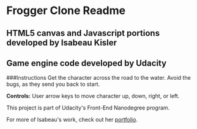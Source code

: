 # Frogger Clone Readme
## HTML5 canvas and Javascript portions developed by Isabeau Kisler
## Game engine code developed by Udacity

###Instructions
Get the character across the road to the water.  Avoid the bugs, as they send you back to start.

**Controls:** User arrow keys to move character up, down, right, or left.

This project is part of Udacity's Front-End Nanodegree program.

For more of Isabeau's work, check out her [portfolio](http://ikisler.github.io/portfolio/).